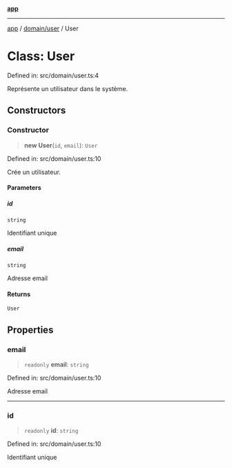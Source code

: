 [**app**](../../../README.md)

***

[app](../../../README.md) / [domain/user](../README.md) / User

# Class: User

Defined in: src/domain/user.ts:4

Représente un utilisateur dans le système.

## Constructors

### Constructor

> **new User**(`id`, `email`): `User`

Defined in: src/domain/user.ts:10

Crée un utilisateur.

#### Parameters

##### id

`string`

Identifiant unique

##### email

`string`

Adresse email

#### Returns

`User`

## Properties

### email

> `readonly` **email**: `string`

Defined in: src/domain/user.ts:10

Adresse email

***

### id

> `readonly` **id**: `string`

Defined in: src/domain/user.ts:10

Identifiant unique
